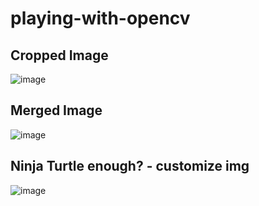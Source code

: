 # playing-with-opencv

## Cropped Image

![image](https://user-images.githubusercontent.com/56602504/120626798-a51e0c80-c480-11eb-9089-5a099d9e4d90.png)

## Merged Image

![image](https://user-images.githubusercontent.com/56602504/120628688-98021d00-c482-11eb-8219-1c0ddde02e08.png)

## Ninja Turtle enough? - customize img

![image](https://user-images.githubusercontent.com/56602504/120923874-75743c00-c6ee-11eb-828c-89ab2ea51334.png)


